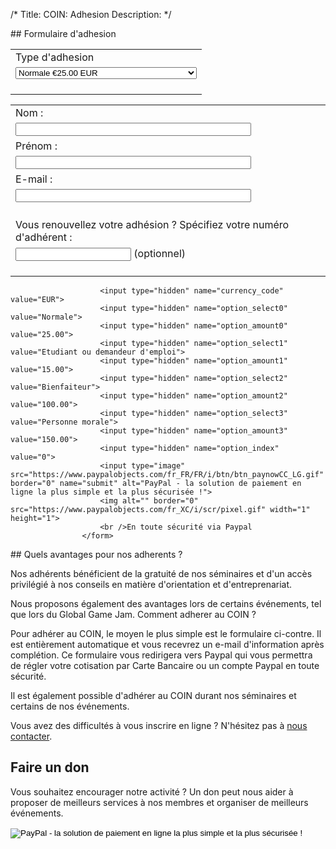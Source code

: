 /*
Title: COIN: Adhesion
Description:
*/
<div id="leftcontent" markdown=1>
## Formulaire d'adhesion
					<form action="https://www.paypal.com/cgi-bin/webscr" onsubmit="return validateForm()" method="post" name="myPayPal">
						<input type="hidden" name="cmd" value="_xclick">
						<input type="hidden" name="business" value="web-account@extra-coin.org">
						<input type="hidden" name="lc" value="FR">
						<input type="hidden" name="item_name" value="Cotisation annuelle COIN">
						<input type="hidden" name="button_subtype" value="services">
						<input type="hidden" name="no_note" value="0">
						<input type="hidden" name="currency_code" value="EUR">
						<input type="hidden" name="tax_rate" value="0.000">
						<input type="hidden" name="shipping" value="0.00">
						<input type="hidden" name="notify_url" value="http://extra-coin.org/ipn.php">
						<input type="hidden" name="bn" value="PP-BuyNowBF:btn_paynowCC_LG.gif:NonHostedGuest">
						<table>
						<tr><td><input type="hidden" name="on0" value="Type d'adhesion">Type d'adhesion</td></tr><tr><td><select name="os0" onchange="onTypeAdhesionChange()">
							<option value="Normale">Normale €25.00 EUR</option>
							<option value="Etudiant ou demandeur d'emploi">Etudiant ou demandeur d'emploi €15.00 EUR</option>
							<option value="Bienfaiteur">Bienfaiteur €100.00 EUR</option>
							<option value="Personne morale">Personne morale €150.00 EUR</option>
						</select><br /><br /></td></tr>
						</table>
						<div id="bienDiv" style="display:none;">
						<p>Les membres bienfaiteurs sont des membres comme les autres. En choisissant ce type de cotisation, vous nous aidez à faire de COIN un réseau plus solide.</p>
						</div>
						<div id="adminDiv" style="display:none;">
						<p>Une adhésion en tant que personne morale donne la qualité de membre à un maximum de 10 de vos employés. Les informations détaillées vous seront transmises par e-mail à validation de la cotisation.</p>
						<p>Adhérer en tant que personne morale n'est pas considéré comme un sponsoring.</p>
						<table>
						<tr><td><input type="hidden" name="on5" value="Raison sociale">Raison sociale :</td></tr><tr><td><input type="text" name="os5" maxlength="200" size="44"></td></tr>
						<tr><td>Adresse :</td></tr><tr><td><input type="text" name="address1" maxlength="200" size="44"></td></tr>
						<tr><td>Complément d'adresse :</td></tr><tr><td><input type="text" name="address2" maxlength="200" size="44"></td></tr>
						<tr><td>Code postal :</td></tr><tr><td><input type="text" name="zip" maxlength="200" size="44"></td></tr>
						<tr><td>Ville :</td></tr><tr><td><input type="text" name="city" maxlength="200" size="44"><br /><br /></td></tr>
						<tr><td><b>Contact administratif :</b></td></tr>
						</table>
						</div>
						<table>
						<tr><td><input type="hidden" name="on1" value="Nom">Nom :</td></tr><tr><td><input type="text" name="os1" maxlength="200" size="44"></td></tr>
						<tr><td><input type="hidden" name="on2" value="Prénom">Prénom :</td></tr><tr><td><input type="text" name="os2" maxlength="200" size="44"></td></tr>
						<tr><td><input type="hidden" name="on3" value="E-mail">E-mail :</td></tr><tr><td><input type="text" name="os3" maxlength="200" size="44"></td></tr>
						<tr><td><br /><input type="hidden" name="on4" value="Numéro adhérent">Vous renouvellez votre adhésion ? Spécifiez votre numéro d'adhérent :</td></tr><tr><td><input type="text" name="os4" maxlength="200"> (optionnel)<br /><br /></td></tr>
						</table>

						<input type="hidden" name="currency_code" value="EUR">
						<input type="hidden" name="option_select0" value="Normale">
						<input type="hidden" name="option_amount0" value="25.00">
						<input type="hidden" name="option_select1" value="Etudiant ou demandeur d'emploi">
						<input type="hidden" name="option_amount1" value="15.00">
						<input type="hidden" name="option_select2" value="Bienfaiteur">
						<input type="hidden" name="option_amount2" value="100.00">
						<input type="hidden" name="option_select3" value="Personne morale">
						<input type="hidden" name="option_amount3" value="150.00">
						<input type="hidden" name="option_index" value="0">
						<input type="image" src="https://www.paypalobjects.com/fr_FR/FR/i/btn/btn_paynowCC_LG.gif" border="0" name="submit" alt="PayPal - la solution de paiement en ligne la plus simple et la plus sécurisée !">
						<img alt="" border="0" src="https://www.paypalobjects.com/fr_XC/i/scr/pixel.gif" width="1" height="1">
						<br />En toute sécurité via Paypal
					</form>
</div><div id="rightcontent" markdown=1>
## Quels avantages pour nos adherents ?

Nos adhérents bénéficient de la gratuité de nos séminaires et d'un accès privilégié à nos conseils en matière d'orientation et d'entreprenariat.

Nous proposons également des avantages lors de certains événements, tel que lors du Global Game Jam.
Comment adherer au COIN ?

Pour adhérer au COIN, le moyen le plus simple est le formulaire ci-contre. Il est entièrement automatique et vous recevrez un e-mail d'information après complétion.
Ce formulaire vous redirigera vers Paypal qui vous permettra de régler votre cotisation par Carte Bancaire ou un compte Paypal en toute sécurité.

Il est également possible d'adhérer au COIN durant nos séminaires et certains de nos événements.

Vous avez des difficultés à vous inscrire en ligne ? N'hésitez pas à <a href="mailto:contact@extra-coin.org" rel="nofollow" onclick="this.href='mailto:' + 'contact' + '@' + 'extra-coin.org'">nous contacter</a>.


## Faire un don

Vous souhaitez encourager notre activité ? Un don peut nous aider à proposer de meilleurs services à nos membres et organiser de meilleurs événements.
<form action="https://www.paypal.com/cgi-bin/webscr" method="post">
					<input type="hidden" name="cmd" value="_donations">
					<input type="hidden" name="business" value="web-account@extra-coin.org">
					<input type="hidden" name="lc" value="FR">
					<input type="hidden" name="item_name" value="Don">
					<input type="hidden" name="no_note" value="0">
					<input type="hidden" name="currency_code" value="EUR">
					<input type="hidden" name="notify_url" value="http://extra-coin.org/ipn.php">
					<input type="hidden" name="bn" value="PP-DonationsBF:btn_donate_SM.gif:NonHostedGuest">
					<input type="image" src="https://www.paypalobjects.com/fr_FR/FR/i/btn/btn_donate_SM.gif" border="0" name="submit" alt="PayPal - la solution de paiement en ligne la plus simple et la plus sécurisée !">
					<img alt="" border="0" src="https://www.paypalobjects.com/fr_FR/i/scr/pixel.gif" width="1" height="1">
					</form>
</div>
